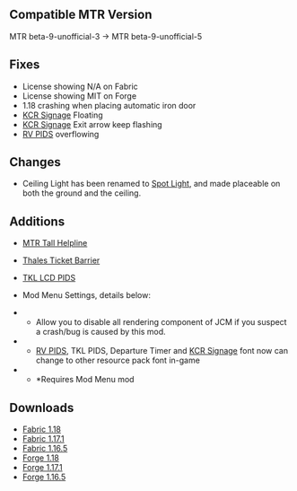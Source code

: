 ## Compatible MTR Version
MTR beta-9-unofficial-3 -> MTR beta-9-unofficial-5

## Fixes
* License showing N/A on Fabric 
* License showing MIT on Forge 
* 1.18 crashing when placing automatic iron door 
* [KCR Signage](../blocks/kcr_station_name_signs.md) Floating 
* [KCR Signage](../blocks/kcr_station_name_signs.md) Exit arrow keep flashing 
* [RV PIDS](../blocks/rv_pids.md) overflowing 

## Changes
* Ceiling Light has been renamed to [Spot Light](../blocks/spot_lamp.md), and made placeable on both the ground and the ceiling. 

## Additions
* [MTR Tall Helpline](../blocks/helpline_standing.md)
* [Thales Ticket Barrier](../blocks/thales_ticket_barriers.md)
* [TKL LCD PIDS](../blocks/lcd_pids.md)

* Mod Menu Settings, details below: 
* * Allow you to disable all rendering component of JCM if you suspect a crash/bug is caused by this mod. 
* * [RV PIDS](../blocks/rv_pids.md), TKL PIDS, Departure Timer and [KCR Signage](../blocks/kcr_station_name_signs.md) font now can change to other resource pack font in-game
* * *Requires Mod Menu mod

## Downloads
- [Fabric 1.18](https://joban.org/JCM/1.0.6/joestu-client-mod-fabric-1.18-1.0.6.jar)
- [Fabric 1.17.1](https://joban.org/JCM/1.0.6/joestu-client-mod-fabric-1.17.1-1.0.6.jar)
- [Fabric 1.16.5](https://joban.org/JCM/1.0.6/joestu-client-mod-fabric-1.16.5-1.0.6.jar)
- [Forge 1.18](https://joban.org/JCM/1.0.6/joestu-client-mod-forge-1.18-1.0.6.jar)
- [Forge 1.17.1](https://joban.org/JCM/1.0.6/joestu-client-mod-forge-1.17.1-1.0.6.jar)
- [Forge 1.16.5](https://joban.org/JCM/1.0.6/joestu-client-mod-forge-1.16.5-1.0.6.jar)